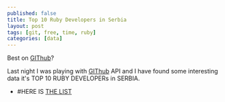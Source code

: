 ```yaml
---
published: false
title: Top 10 Ruby Developers in Serbia
layout: post
tags: [git, free, time, ruby]
categories: [data]
---
```

Best on [GIThub](https://github.com/)?

Last night I was playing with [GIThub](https://developer.github.com/v3/) API and I have found some interesting data it's TOP 10 RUBY DEVELOPERs in SERBIA.

* #HERE IS [THE LIST](https://github.com/itmilos/runs-on-ruby/blob/master/RUBY-DEVELOPERS.md)